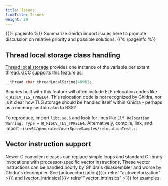 ```yaml
---
title: Issues
linkTitle: Issues
weight: 20
---
```

{{% pageinfo %}}
Summarize Ghidra import issues here to promote discussion on relative priority and possible solutions. 
{{% /pageinfo %}}

## Thread local storage class handling

[Thread local storage](https://gcc.gnu.org/onlinedocs/gcc/Thread-Local.html) provides one instance of the variable per extant thread.
GCC supports this feature as:

```c
__thread char threadLocalString[4096];
```

Binaries built with this feature will often include ELF relocation codes like `R_RISCV_TLS_TPREL64`.  This relocation code is not recognized by
Ghidra, nor is it clear how TLS storage should be handled itself within Ghidra - perhaps as a memory section akin to BSS?

To reproduce, import `libc.so.6` and look for lines like `Elf Relocation Warning: Type = R_RISCV_TLS_TPREL64`.
Alternatively, compile, link, and import `riscv64/generated/userSpaceSamples/relocationTest.c`.

## Vector instruction support

Newer C compiler releases can replace simple loops and standard C library invocations with processor-specific vector instructions.  These vector
instructions can be handled poorly by Ghidra's disassembler and worse by Ghidra's decompiler.  See [autovectorization]({{< relref "autovectorization" >}})
and [vector_intrinsics]({{< relref "vector_intrinsics" >}}) for examples.